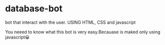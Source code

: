 # database-bot
bot that interact with the user. USING HTML, CSS and javascript

You neeed to know what this bot is very easy.Becauase is maked only using javascript😀
